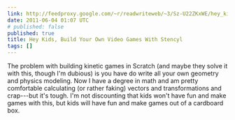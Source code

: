 ```yaml
---
link: http://feedproxy.google.com/~r/readwriteweb/~3/Sz-U22ZKxWE/hey_kids_build_your_own_video_games_with_stencyl.php
date: 2011-06-04 01:07 UTC
# published: false
published: true
title: Hey Kids, Build Your Own Video Games With Stencyl
tags: []
---
```


The problem with building kinetic games in Scratch (and maybe they solve it with this, though I'm dubious) is you have do write all your own geometry and physics modeling. Now I have a degree in math and am pretty comfortable calculating (or rather faking) vectors and transformations and crap---but it's tough. I'm not discounting that kids won't have fun and make games with this, but kids will have fun and make games out of a cardboard box.
